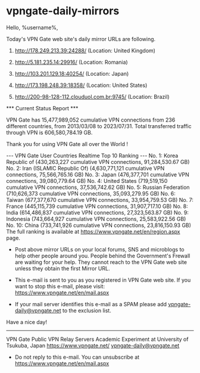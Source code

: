 # vpngate-daily-mirrors

Hello, %username%,

Today's VPN Gate web site's daily mirror URLs are following.

1. http://178.249.213.39:24288/
   (Location: United Kingdom)

2. http://5.181.235.14:29916/
   (Location: Romania)

3. http://103.201.129.18:40254/
   (Location: Japan)

4. http://173.198.248.39:18358/
   (Location: United States)

5. http://200-98-128-112.clouduol.com.br:9745/
   (Location: Brazil)


*** Current Status Report ***

VPN Gate has 15,477,989,052 cumulative VPN connections from 236 different countries, from 2013/03/08 to 2023/07/31.
Total transferred traffic through VPN is 606,580,784.19 GB.

Thank you for using VPN Gate all over the World !


--- VPN Gate User Countries Realtime Top 10 Ranking ---
No. 1: Korea Republic of (430,263,227 cumulative VPN connections, 91,284,530.67 GB)
No. 2: Iran (ISLAMIC Republic Of) (4,630,771,121 cumulative VPN connections, 75,566,765.16 GB)
No. 3: Japan (476,377,701 cumulative VPN connections, 39,080,779.64 GB)
No. 4: United States (719,519,150 cumulative VPN connections, 37,536,742.62 GB)
No. 5: Russian Federation (710,626,373 cumulative VPN connections, 35,093,279.95 GB)
No. 6: Taiwan (677,377,670 cumulative VPN connections, 33,954,759.53 GB)
No. 7: France (445,115,739 cumulative VPN connections, 31,907,717.10 GB)
No. 8: India (614,486,837 cumulative VPN connections, 27,323,563.87 GB)
No. 9: Indonesia (743,664,927 cumulative VPN connections, 25,583,922.56 GB)
No. 10: China (733,741,926 cumulative VPN connections, 23,816,150.93 GB)
The full ranking is available at https://www.vpngate.net/en/region.aspx page.


* Post above mirror URLs on your local forums, SNS and microblogs
  to help other people around you.
  People behind the Government's Frewall are waiting for your help.
  They cannot reach to the VPN Gate web site
  unless they obtain the first Mirror URL.

* This e-mail is sent to you as you registered in VPN Gate web site.
  If you want to stop this e-mail, please visit:
  https://www.vpngate.net/en/mail.aspx

* If your mail server identifies this e-mail as a SPAM
  please add vpngate-daily@vpngate.net to the exclusion list.

Have a nice day!

------------------------------------------------------
VPN Gate Public VPN Relay Servers
Academic Experiment at University of Tsukuba, Japan
https://www.vpngate.net/
vpngate-daily@vpngate.net
* Do not reply to this e-mail.
  You can unsubscribe at https://www.vpngate.net/en/mail.aspx


